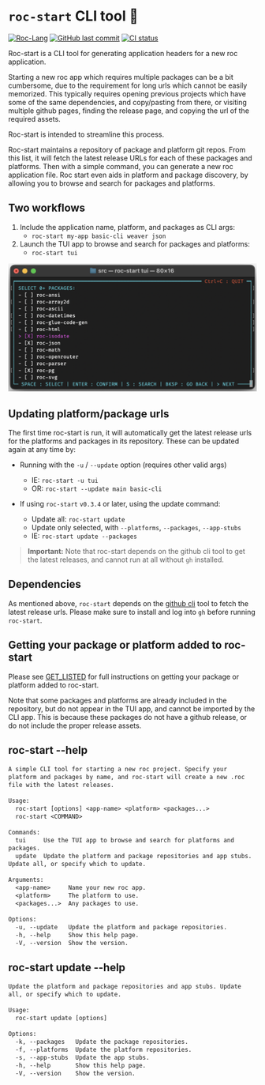 # `roc-start` CLI tool 🚀

[![Roc-Lang][roc_badge]][roc_link]
[![GitHub last commit][last_commit_badge]][last_commit_link]
[![CI status][ci_status_badge]][ci_status_link]

Roc-start is a CLI tool for generating application headers for a new roc application.

Starting a new roc app which requires multiple packages can be a bit cumbersome, due to the requirement for long urls which cannot be easily memorized. This typically requires opening previous projects which have some of the same dependencies, and copy/pasting from there, or visiting multiple github pages, finding the release page, and copying the url of the required assets.

Roc-start is intended to streamline this process.

Roc-start maintains a repository of package and platform git repos. From this list, it will fetch the latest release URLs for each of these packages and platforms. Then with a simple command, you can generate a new roc application file. Roc start even aids in platform and package discovery, by allowing you to browse and search for packages and platforms.

## Two workflows

1) Include the application name, platform, and packages as CLI args:
   - `roc-start my-app basic-cli weaver json`
2) Launch the TUI app to browse and search for packages and platforms:
   - `roc-start tui`


  ![TUI app package select screen](assets/package-select-screen.png)

## Updating platform/package urls

The first time roc-start is run, it will automatically get the latest release urls for the platforms and packages in its repository. These can be updated again at any time by:

- Running with the `-u` / `--update` option (requires other valid args)
    - IE: `roc-start -u tui`
    - OR: `roc-start --update main basic-cli`

- If using `roc-start` `v0.3.4` or later, using the update command:
    - Update all: `roc-start update`
    - Update only selected, with `--platforms`, `--packages`, `--app-stubs`
    - IE: `roc-start update --packages`
    
> __Important:__
> Note that roc-start depends on the github cli tool to get the latest releases, and cannot run at all without `gh` installed.

## Dependencies

As mentioned above, `roc-start` depends on the [github cli](https://cli.github.com) tool to fetch the latest release urls. Please make sure to install and log into `gh` before running `roc-start`.

## Getting your package or platform added to roc-start

Please see [GET_LISTED](repository/GET_LISTED.md) for full instructions on getting your package or platform added to roc-start.

Note that some packages and platforms are already included in the repository, but do not appear in the TUI app, and cannot be imported by the CLI app. This is because these packages do not have a github release, or do not include the proper release assets.


## roc-start --help
```
A simple CLI tool for starting a new roc project. Specify your platform and packages by name, and roc-start will create a new .roc file with the latest releases.

Usage:
  roc-start [options] <app-name> <platform> <packages...>
  roc-start <COMMAND>

Commands:
  tui     Use the TUI app to browse and search for platforms and packages.
  update  Update the platform and package repositories and app stubs. Update all, or specify which to update.

Arguments:
  <app-name>     Name your new roc app.
  <platform>     The platform to use.
  <packages...>  Any packages to use.

Options:
  -u, --update   Update the platform and package repositories.
  -h, --help     Show this help page.
  -V, --version  Show the version.
```

## roc-start update --help
```
Update the platform and package repositories and app stubs. Update all, or specify which to update.

Usage:
  roc-start update [options]

Options:
  -k, --packages   Update the package repositories.
  -f, --platforms  Update the platform repositories.
  -s, --app-stubs  Update the app stubs.
  -h, --help       Show this help page.
  -V, --version    Show the version.
```

[roc_badge]: https://img.shields.io/endpoint?url=https%3A%2F%2Fpastebin.com%2Fraw%2FGcfjHKzb
[roc_link]: https://github.com/roc-lang/roc

[ci_status_badge]: https://img.shields.io/github/actions/workflow/status/imclerran/roc-start/ci.yaml?logo=github&logoColor=lightgrey
[ci_status_link]: https://github.com/imclerran/roc-start/actions/workflows/ci.yaml
[last_commit_badge]: https://img.shields.io/github/last-commit/imclerran/roc-start
[last_commit_link]: https://github.com/imclerran/roc-start/commits/main/
